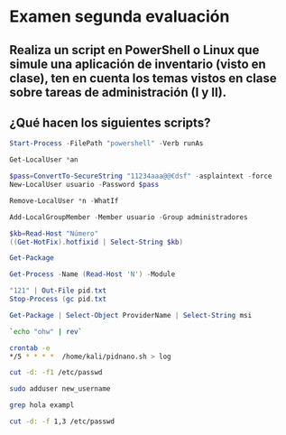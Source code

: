 # Examen segunda evaluación

## Realiza un script en PowerShell o Linux que simule una aplicación de inventario (visto en clase), ten en cuenta los temas vistos en clase sobre tareas de administración (I y II).

## ¿Qué hacen los siguientes scripts?

```PowerShell
Start-Process -FilePath "powershell" -Verb runAs
```
```PowerShell
Get-LocalUser *an
```
```PowerShell
$pass=ConvertTo-SecureString "11234aaa@@€dsf" -asplaintext -force
New-LocalUser usuario -Password $pass
```
```PowerShell
Remove-LocalUser *n -WhatIf
```
```PowerShell
Add-LocalGroupMember -Member usuario -Group administradores
```
```PowerShell
$kb=Read-Host "Número"
((Get-HotFix).hotfixid | Select-String $kb)
```
```PowerShell
Get-Package
```
```PowerShell
Get-Process -Name (Read-Host 'N') -Module
```
```PowerShell
"121" | Out-File pid.txt
Stop-Process (gc pid.txt
```
```PowerShell
Get-Package | Select-Object ProviderName | Select-String msi
```
```Bash
`echo "ohw" | rev`
```
```Bash
crontab -e
*/5 * * * *  /home/kali/pidnano.sh > log
```
```Bash
cut -d: -f1 /etc/passwd
```
```Bash
sudo adduser new_username
```
```Bash
grep hola exampl
```
```Bash
cut -d: -f 1,3 /etc/passwd
```
